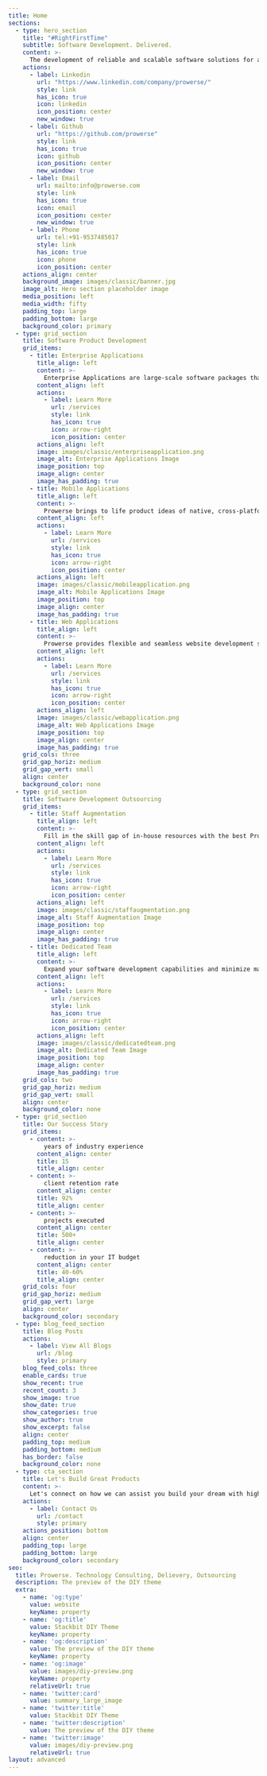 ```yaml
---
title: Home
sections:
  - type: hero_section
    title: "#RightFirstTime"
    subtitle: Software Development. Delivered.
    content: >-
      The development of reliable and scalable software solutions for any OS, browser and device. Reduced implementation costs and timely delivery with organized development process, modern methodologies, competencies in cutting-edge technologies, and a rich pool of developers.
    actions:
      - label: Linkedin
        url: "https://www.linkedin.com/company/prowerse/"
        style: link
        has_icon: true
        icon: linkedin
        icon_position: center
        new_window: true
      - label: Github
        url: "https://github.com/prowerse"
        style: link
        has_icon: true
        icon: github
        icon_position: center
        new_window: true
      - label: Email
        url: mailto:info@prowerse.com
        style: link
        has_icon: true
        icon: email
        icon_position: center
        new_window: true
      - label: Phone
        url: tel:+91-9537485017
        style: link
        has_icon: true
        icon: phone
        icon_position: center
    actions_align: center
    background_image: images/classic/banner.jpg
    image_alt: Hero section placeholder image
    media_position: left
    media_width: fifty
    padding_top: large
    padding_bottom: large
    background_color: primary
  - type: grid_section
    title: Software Product Development
    grid_items:
      - title: Enterprise Applications
        title_align: left
        content: >-
          Enterprise Applications are large-scale software packages that support business processes, information flows, reporting, and data analytics in complex organizations. Prowerse focuses on Simplicity, Maintainability, Reusability, Decoupling of Technology and Functionality. Prowerse's proven approach of breaking large-scale application in to the small .....
        content_align: left
        actions:
          - label: Learn More
            url: /services
            style: link
            has_icon: true
            icon: arrow-right
            icon_position: center
        actions_align: left
        image: images/classic/enterpriseapplication.png
        image_alt: Enterprise Applications Image
        image_position: top
        image_align: center
        image_has_padding: true
      - title: Mobile Applications
        title_align: left
        content: >-
          Prowerse brings to life product ideas of native, cross-platform, and hybrid mobile applications, targeting smartphones and tablets. Be it e-commerce experience or geo-tracking of users, Prowerse has delivered such examples with ease of use. Prowerse can participate from concept screen sketching till seamless deployments of Apps to the respective app stores.
        content_align: left
        actions:
          - label: Learn More
            url: /services
            style: link
            has_icon: true
            icon: arrow-right
            icon_position: center
        actions_align: left
        image: images/classic/mobileapplication.png
        image_alt: Mobile Applications Image
        image_position: top
        image_align: center
        image_has_padding: true
      - title: Web Applications
        title_align: left
        content: >-
          Prowerse provides flexible and seamless website development services. Prowerse's approach to design attractive and customer-friendly web designs has helped many businesses to enlarge digital footprint. Prowerse is proud of excellent team of designers & developers, which can collaborate with you during the journey of concept to website hosting.
        content_align: left
        actions:
          - label: Learn More
            url: /services
            style: link
            has_icon: true
            icon: arrow-right
            icon_position: center
        actions_align: left
        image: images/classic/webapplication.png
        image_alt: Web Applications Image
        image_position: top
        image_align: center
        image_has_padding: true
    grid_cols: three
    grid_gap_horiz: medium
    grid_gap_vert: small
    align: center
    background_color: none
  - type: grid_section
    title: Software Development Outsourcing
    grid_items:
      - title: Staff Augmentation
        title_align: left
        content: >-
          Fill in the skill gap of in-house resources with the best Prowerse offshore talents assigned to projects full-time and managed by you directly. Prowerse provides staff augmentation services to speed up development and optimize development costs.
        content_align: left
        actions:
          - label: Learn More
            url: /services
            style: link
            has_icon: true
            icon: arrow-right
            icon_position: center
        actions_align: left
        image: images/classic/staffaugmentation.png
        image_alt: Staff Augmentation Image
        image_position: top
        image_align: center
        image_has_padding: true
      - title: Dedicated Team
        title_align: left
        content: >-
          Expand your software development capabilities and minimize management efforts with a dedicated Prowerse development team managed by a PM from Prowerse who regularly reports to you and collaborates on all important decisions in the project.
        content_align: left
        actions:
          - label: Learn More
            url: /services
            style: link
            has_icon: true
            icon: arrow-right
            icon_position: center
        actions_align: left
        image: images/classic/dedicatedteam.png
        image_alt: Dedicated Team Image
        image_position: top
        image_align: center
        image_has_padding: true
    grid_cols: two
    grid_gap_horiz: medium
    grid_gap_vert: small
    align: center
    background_color: none
  - type: grid_section
    title: Our Success Story
    grid_items:
      - content: >-
          years of industry experience 
        content_align: center
        title: 15
        title_align: center
      - content: >-
          client retention rate
        content_align: center
        title: 92%
        title_align: center
      - content: >-
          projects executed
        content_align: center
        title: 500+
        title_align: center
      - content: >-
          reduction in your IT budget
        content_align: center
        title: 40-60%
        title_align: center
    grid_cols: four
    grid_gap_horiz: medium
    grid_gap_vert: large
    align: center
    background_color: secondary
  - type: blog_feed_section
    title: Blog Posts
    actions:
      - label: View All Blogs
        url: /blog
        style: primary
    blog_feed_cols: three
    enable_cards: true
    show_recent: true
    recent_count: 3
    show_image: true
    show_date: true
    show_categories: true
    show_author: true
    show_excerpt: false
    align: center
    padding_top: medium
    padding_bottom: medium
    has_border: false
    background_color: none
  - type: cta_section
    title: Let's Build Great Products
    content: >-
      Let's connect on how we can assist you build your dream with high performance business applications suited for today's digital environment.
    actions:
      - label: Contact Us
        url: /contact
        style: primary
    actions_position: bottom
    align: center
    padding_top: large
    padding_bottom: large
    background_color: secondary
seo:
  title: Prowerse. Technology Consulting, Delievery, Outsourcing
  description: The preview of the DIY theme
  extra:
    - name: 'og:type'
      value: website
      keyName: property
    - name: 'og:title'
      value: Stackbit DIY Theme
      keyName: property
    - name: 'og:description'
      value: The preview of the DIY theme
      keyName: property
    - name: 'og:image'
      value: images/diy-preview.png
      keyName: property
      relativeUrl: true
    - name: 'twitter:card'
      value: summary_large_image
    - name: 'twitter:title'
      value: Stackbit DIY Theme
    - name: 'twitter:description'
      value: The preview of the DIY theme
    - name: 'twitter:image'
      value: images/diy-preview.png
      relativeUrl: true
layout: advanced
---
```

